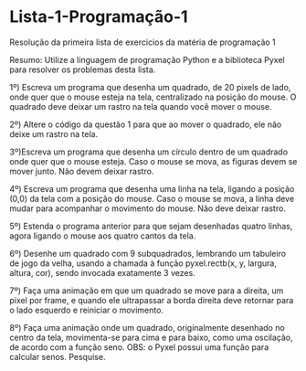# Lista-1-Programação-1
Resolução da primeira lista de exercicios da matéria de programação 1

Resumo: Utilize a linguagem de programação Python e a biblioteca Pyxel para resolver os problemas desta lista. 

1º) Escreva um programa que desenha um quadrado, de 20 pixels de lado, onde quer que o mouse esteja na tela, centralizado na posição do mouse. O quadrado deve deixar um rastro na tela quando você mover o mouse.

2º) Altere o código da questão 1 para que ao mover o quadrado, ele não deixe um rastro na tela.

3º)Escreva um programa que desenha um círculo dentro de um quadrado onde quer que o mouse esteja. Caso o mouse se mova, as figuras devem se mover junto. Não devem deixar rastro.

4º) Escreva um programa que desenha uma linha na tela, ligando a posição (0,0) da tela com a posição do mouse. Caso o mouse se mova, a linha deve mudar para acompanhar o movimento do mouse. Não deve deixar rastro.

5º) Estenda o programa anterior para que sejam desenhadas quatro linhas, agora ligando o mouse aos quatro cantos da tela.

6º) Desenhe um quadrado com 9 subquadrados, lembrando um tabuleiro de jogo da velha, usando a chamada à função pyxel.rectb(x, y, largura, altura, cor), sendo invocada exatamente 3 vezes.

7º) Faça uma animação em que um quadrado se move para a direita, um pixel por frame, e quando ele ultrapassar a borda direita deve retornar para o lado esquerdo e reiniciar o movimento.

8º) Faça uma animação onde um quadrado, originalmente desenhado no centro da tela, movimenta-se para cima e para baixo, como uma oscilação, de acordo com a função seno. OBS: o Pyxel possui uma função para calcular senos. Pesquise. 
